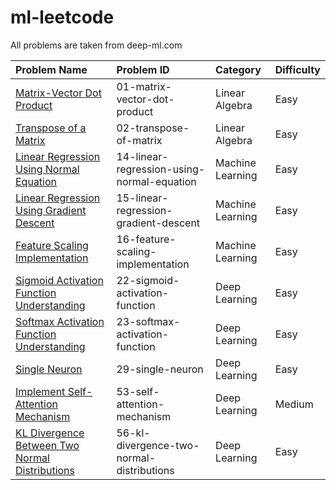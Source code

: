 # ml-leetcode

All problems are taken from deep-ml.com

|Problem Name|Problem ID|Category|Difficulty|
|:---|:---|:---|:---|
|[Matrix-Vector Dot Product](https://www.deep-ml.com/problems/1)|01-matrix-vector-dot-product|Linear Algebra|Easy|
|[Transpose of a Matrix](https://www.deep-ml.com/problems/2)|02-transpose-of-matrix|Linear Algebra|Easy|
|[Linear Regression Using Normal Equation](https://www.deep-ml.com/problems/14)|14-linear-regression-using-normal-equation|Machine Learning|Easy|
|[Linear Regression Using Gradient Descent](https://www.deep-ml.com/problems/15)|15-linear-regression-gradient-descent|Machine Learning|Easy|
|[Feature Scaling Implementation](https://www.deep-ml.com/problems/16)|16-feature-scaling-implementation|Machine Learning|Easy|
|[Sigmoid Activation Function Understanding](https://www.deep-ml.com/problems/22)|22-sigmoid-activation-function|Deep Learning|Easy|
|[Softmax Activation Function Understanding](https://www.deep-ml.com/problems/23)|23-softmax-activation-function|Deep Learning|Easy|
|[Single Neuron](https://www.deep-ml.com/problems/29)|29-single-neuron|Deep Learning|Easy|
|[Implement Self-Attention Mechanism](https://www.deep-ml.com/problems/53)|53-self-attention-mechanism|Deep Learning|Medium|
|[KL Divergence Between Two Normal Distributions](https://www.deep-ml.com/problems/56)|56-kl-divergence-two-normal-distributions|Deep Learning|Easy|
